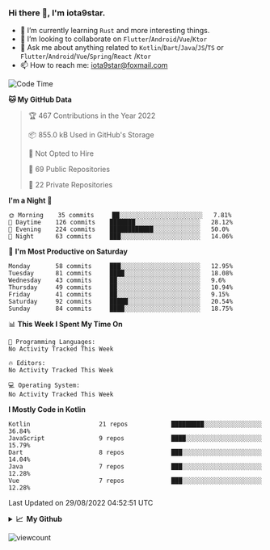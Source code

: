 ### Hi there 👋, I'm iota9star.

- 🌱 I’m currently learning `Rust` and more interesting things.
- 👯 I’m looking to collaborate on `Flutter`/`Android`/`Vue`/`Ktor`
- 💬 Ask me about anything related to `Kotlin`/`Dart`/`Java`/`JS`/`TS` or `Flutter`/`Android`/`Vue`/`Spring`/`React`
  /`Ktor`
- 📫 How to reach me: [iota9star@foxmail.com](iota9star@foxmail.com)



<!--START_SECTION:waka-->
![Code Time](http://img.shields.io/badge/Code%20Time-3%2C090%20hrs%2054%20mins-blue)

**🐱 My GitHub Data** 

> 🏆 467 Contributions in the Year 2022
 > 
> 📦 855.0 kB Used in GitHub's Storage 
 > 
> 🚫 Not Opted to Hire
 > 
> 📜 69 Public Repositories 
 > 
> 🔑 22 Private Repositories  
 > 
**I'm a Night 🦉** 

```text
🌞 Morning    35 commits     ██░░░░░░░░░░░░░░░░░░░░░░░   7.81% 
🌆 Daytime    126 commits    ███████░░░░░░░░░░░░░░░░░░   28.12% 
🌃 Evening    224 commits    ████████████░░░░░░░░░░░░░   50.0% 
🌙 Night      63 commits     ███░░░░░░░░░░░░░░░░░░░░░░   14.06%

```
📅 **I'm Most Productive on Saturday** 

```text
Monday       58 commits     ███░░░░░░░░░░░░░░░░░░░░░░   12.95% 
Tuesday      81 commits     ████░░░░░░░░░░░░░░░░░░░░░   18.08% 
Wednesday    43 commits     ██░░░░░░░░░░░░░░░░░░░░░░░   9.6% 
Thursday     49 commits     ██░░░░░░░░░░░░░░░░░░░░░░░   10.94% 
Friday       41 commits     ██░░░░░░░░░░░░░░░░░░░░░░░   9.15% 
Saturday     92 commits     █████░░░░░░░░░░░░░░░░░░░░   20.54% 
Sunday       84 commits     ████░░░░░░░░░░░░░░░░░░░░░   18.75%

```


📊 **This Week I Spent My Time On** 

```text
💬 Programming Languages: 
No Activity Tracked This Week

🔥 Editors: 
No Activity Tracked This Week

💻 Operating System: 
No Activity Tracked This Week

```

**I Mostly Code in Kotlin** 

```text
Kotlin                   21 repos            █████████░░░░░░░░░░░░░░░░   36.84% 
JavaScript               9 repos             ████░░░░░░░░░░░░░░░░░░░░░   15.79% 
Dart                     8 repos             ███░░░░░░░░░░░░░░░░░░░░░░   14.04% 
Java                     7 repos             ███░░░░░░░░░░░░░░░░░░░░░░   12.28% 
Vue                      7 repos             ███░░░░░░░░░░░░░░░░░░░░░░   12.28%

```



 Last Updated on 29/08/2022 04:52:51 UTC
<!--END_SECTION:waka-->

<details>
  <summary><b>📈&nbsp;&nbsp;My Github</b></summary>
  <br>
  <img src='https://github-profile-trophy.vercel.app/?username=iota9star'>
  <img src='https://bad-apple-github-readme.vercel.app/api?show_bg=1&username=iota9star&hide_title=true'>
  <img src='http://cr-skills-chart-widget.azurewebsites.net/api/api?username=iota9star'>
</details>


![viewcount](https://count.getloli.com/get/@iota9star?theme=rule34)
